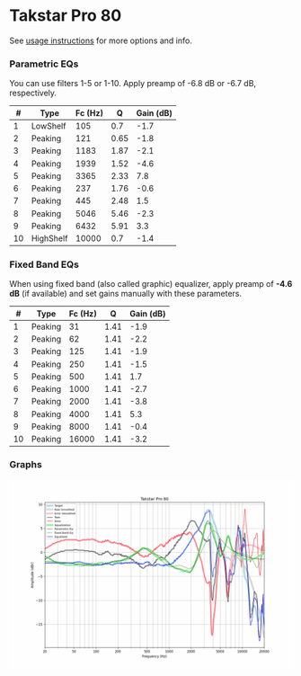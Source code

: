 # Takstar Pro 80
See [usage instructions](https://github.com/jaakkopasanen/AutoEq#usage) for more options and info.

### Parametric EQs
You can use filters 1-5 or 1-10. Apply preamp of -6.8 dB or -6.7 dB, respectively.

|   # | Type      |   Fc (Hz) |    Q |   Gain (dB) |
|-----|-----------|-----------|------|-------------|
|   1 | LowShelf  |       105 | 0.7  |        -1.7 |
|   2 | Peaking   |       121 | 0.65 |        -1.8 |
|   3 | Peaking   |      1183 | 1.87 |        -2.1 |
|   4 | Peaking   |      1939 | 1.52 |        -4.6 |
|   5 | Peaking   |      3365 | 2.33 |         7.8 |
|   6 | Peaking   |       237 | 1.76 |        -0.6 |
|   7 | Peaking   |       445 | 2.48 |         1.5 |
|   8 | Peaking   |      5046 | 5.46 |        -2.3 |
|   9 | Peaking   |      6432 | 5.91 |         3.3 |
|  10 | HighShelf |     10000 | 0.7  |        -1.4 |

### Fixed Band EQs
When using fixed band (also called graphic) equalizer, apply preamp of **-4.6 dB** (if available) and set gains manually with these parameters.

|   # | Type    |   Fc (Hz) |    Q |   Gain (dB) |
|-----|---------|-----------|------|-------------|
|   1 | Peaking |        31 | 1.41 |        -1.9 |
|   2 | Peaking |        62 | 1.41 |        -2.2 |
|   3 | Peaking |       125 | 1.41 |        -1.9 |
|   4 | Peaking |       250 | 1.41 |        -1.5 |
|   5 | Peaking |       500 | 1.41 |         1.7 |
|   6 | Peaking |      1000 | 1.41 |        -2.7 |
|   7 | Peaking |      2000 | 1.41 |        -3.8 |
|   8 | Peaking |      4000 | 1.41 |         5.3 |
|   9 | Peaking |      8000 | 1.41 |        -0.4 |
|  10 | Peaking |     16000 | 1.41 |        -3.2 |

### Graphs
![](./Takstar%20Pro%2080.png)
